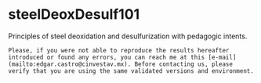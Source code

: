 # steelDeoxDesulf101

Principles of steel deoxidation and desulfurization with pedagogic intents.

```{note}
Please, if you were not able to reproduce the results hereafter introduced or found any errors, you can reach me at this [e-mail](mailto:edgar.castro@cinvestav.mx). Before contacting us, please verify that you are using the same validated versions and environment.
```
